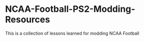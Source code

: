 # NCAA-Football-PS2-Modding-Resources
This is a collection of lessons learned for modding NCAA Football
